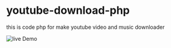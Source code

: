 # youtube-download-php
this is code php for make youtube video and music downloader

![live Demo](https://ndraeee25.000webhostapp.com/yt/)
